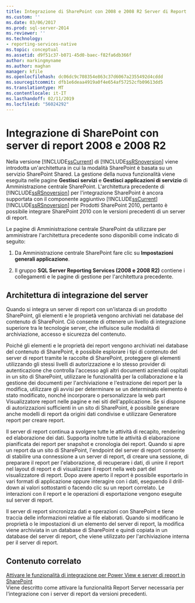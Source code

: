 ```yaml
---
title: Integrazione di SharePoint con 2008 e 2008 R2 Server di Report | Microsoft Docs
ms.custom: ''
ms.date: 03/06/2017
ms.prod: sql-server-2014
ms.reviewer: ''
ms.technology:
- reporting-services-native
ms.topic: conceptual
ms.assetid: d9f51c37-b071-45d0-baec-f82fa6db366f
author: markingmyname
ms.author: maghan
manager: kfile
ms.openlocfilehash: dc06dc9c708354e863c37d6067a2355492d4cddd
ms.sourcegitcommit: dfb1e6deaa4919a0f4e654af57252cfb09613dd5
ms.translationtype: MT
ms.contentlocale: it-IT
ms.lasthandoff: 02/11/2019
ms.locfileid: "56024292"
---
```

# <a name="sharepoint-integration-with-2008-and-2008-r2--report-servers"></a>Integrazione di SharePoint con server di report 2008 e 2008 R2
  Nella versione [!INCLUDE[ssCurrent](../includes/sscurrent-md.md)] di [!INCLUDE[ssRSnoversion](../includes/ssrsnoversion-md.md)] viene introdotta un'architettura in cui la modalità SharePoint è basata su un servizio SharePoint Shared. La gestione della nuova funzionalità viene eseguita nelle pagine **Gestisci servizi** e **Gestisci applicazioni di servizio** di Amministrazione centrale SharePoint. L'architettura precedente di [!INCLUDE[ssRSnoversion](../includes/ssrsnoversion-md.md)] per l'integrazione SharePoint è ancora supportata con il componente aggiuntivo [!INCLUDE[ssCurrent](../includes/sscurrent-md.md)] [!INCLUDE[ssRSnoversion](../includes/ssrsnoversion-md.md)] per Prodotti SharePoint 2010, pertanto è possibile integrare SharePoint 2010 con le versioni precedenti di un server di report.  
  
 Le pagine di Amministrazione centrale SharePoint da utilizzare per amministrare l'architettura precedente sono disponibili come indicato di seguito:  
  
1.  Da Amministrazione centrale SharePoint fare clic su **Impostazioni generali applicazione**.  
  
2.  Il gruppo **SQL Server Reporting Services (2008 e 2008 R2)** contiene i collegamenti e le pagine di gestione per l'architettura precedente.  
  
## <a name="server-integration-architecture"></a>Architettura di integrazione del server  
 Quando si integra un server di report con un'istanza di un prodotto SharePoint, gli elementi e le proprietà vengono archiviati nei database del contenuto di SharePoint. Ciò consente di ottenere un livello di integrazione superiore tra le tecnologie server, che influisce sulle modalità di archiviazione, accesso e sicurezza del contenuto.  
  
 Poiché gli elementi e le proprietà dei report vengono archiviati nei database del contenuto di SharePoint, è possibile esplorare i tipi di contenuto del server di report tramite le raccolte di SharePoint, proteggere gli elementi utilizzando gli stessi livelli di autorizzazione e lo stesso provider di autenticazione che controlla l'accesso agli altri documenti aziendali ospitati in un sito di SharePoint, utilizzare le funzionalità per la collaborazione e la gestione dei documenti per l'archiviazione e l'estrazione dei report per la modifica, utilizzare gli avvisi per determinare se un determinato elemento è stato modificato, nonché incorporare o personalizzare la web part Visualizzatore report nelle pagine e nei siti dell'applicazione. Se si dispone di autorizzazioni sufficienti in un sito di SharePoint, è possibile generare anche modelli di report da origini dati condivise e utilizzare Generatore report per creare report.  
  
 Il server di report continua a svolgere tutte le attività di recapito, rendering ed elaborazione dei dati. Supporta inoltre tutte le attività di elaborazione pianificata dei report per snapshot e cronologia dei report. Quando si apre un report da un sito di SharePoint, l'endpoint del server di report consente di stabilire una connessione a un server di report, di creare una sessione, di preparare il report per l'elaborazione, di recuperare i dati, di unire il report nel layout di report e di visualizzare il report nella web part del visualizzatore di report. Dopo avere aperto il report è possibile esportarlo in vari formati di applicazione oppure interagire con i dati, eseguendo il drill-down ai valori sottostanti o facendo clic su un report correlato. Le interazioni con il report e le operazioni di esportazione vengono eseguite sul server di report.  
  
 Il server di report sincronizza dati e operazioni con SharePoint e tiene traccia delle informazioni relative ai file elaborati. Quando si modificano le proprietà o le impostazioni di un elemento del server di report, la modifica viene archiviata in un database di SharePoint e quindi copiata in un database del server di report, che viene utilizzato per l'archiviazione interna per il server di report.  
  
## <a name="related-content"></a>Contenuto correlato  
 [Attivare le funzionalità di integrazione per Power View e server di report in SharePoint](activate-the-report-server-and-power-view-integration-features-in-sharepoint.md)  
 Viene descritto come attivare la funzionalità Report Server necessaria per l'integrazione con i server di report da versioni precedenti.  
  
  
